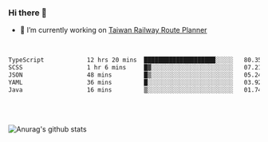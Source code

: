 ### Hi there 👋

- 🔭 I’m currently working on [Taiwan Railway Route Planner](https://github.com/Taiwan-Railway-Route-Planner)

<br/>

<!--START_SECTION:waka-->

```txt
TypeScript            12 hrs 20 mins  ████████████████████░░░░░   80.35 %
SCSS                  1 hr 6 mins     █▓░░░░░░░░░░░░░░░░░░░░░░░   07.21 %
JSON                  48 mins         █▒░░░░░░░░░░░░░░░░░░░░░░░   05.24 %
YAML                  36 mins         █░░░░░░░░░░░░░░░░░░░░░░░░   03.92 %
Java                  16 mins         ▒░░░░░░░░░░░░░░░░░░░░░░░░   01.74 %
```

<!--END_SECTION:waka-->

<br/>
<br/>

![Anurag's github stats](https://github-readme-stats.vercel.app/api?username=DepickereSven&show_icons=true&theme=tokyonight)



<!--
**DepickereSven/DepickereSven** is a ✨ _special_ ✨ repository because its `README.md` (this file) appears on your GitHub profile.

Here are some ideas to get you started:

- 🔭 I’m currently working on ...
- 🌱 I’m currently learning ...
- 👯 I’m looking to collaborate on ...
- 🤔 I’m looking for help with ...
- 💬 Ask me about ...
- 📫 How to reach me: ...
- 😄 Pronouns: ...
- ⚡ Fun fact: ...
-->

